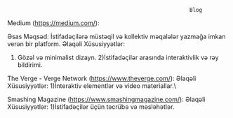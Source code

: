                                                               Blog

Medium (https://medium.com/):

Əsas Məqsəd: İstifadəçilərə müstəqil və kollektiv məqalələr yazmağa imkan verən bir platform.
Əlaqəli Xüsusiyyətlər: 
1) Gözəl və minimalist dizayn.
2)İstifadəçilər arasında interaktivlik və rəy bildirimi.




The Verge - Verge Network (https://www.theverge.com/):
Əlaqəli Xüsusiyyətlər: 
1)İnteraktiv elementlər və video materiallar.\





Smashing Magazine (https://www.smashingmagazine.com/):
Əlaqəli Xüsusiyyətlər: 
1)İstifadəçilər üçün təcrübə və məsləhətlər.
